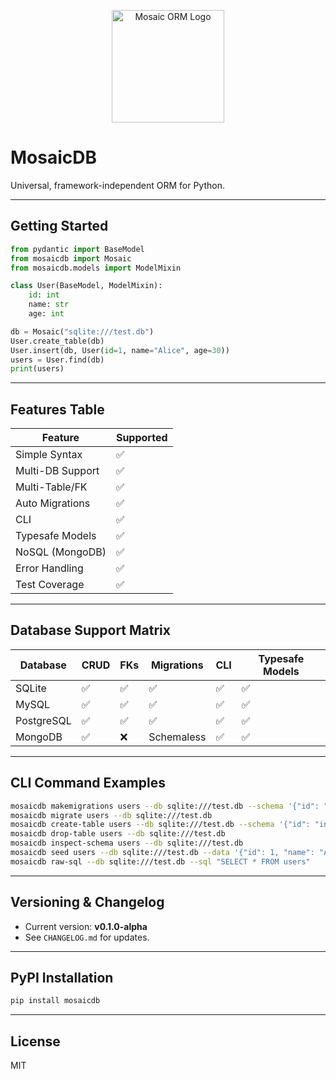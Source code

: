 

<p align="center">
	<img src="https://res.cloudinary.com/dclp2h92a/image/upload/v1756577773/ChatGPT_Image_Aug_30_2025_11_01_26_PM_i6o5k7.png" alt="Mosaic ORM Logo" width="180"/>
</p>


# MosaicDB

Universal, framework-independent ORM for Python.

---

## Getting Started

```python
from pydantic import BaseModel
from mosaicdb import Mosaic
from mosaicdb.models import ModelMixin

class User(BaseModel, ModelMixin):
	id: int
	name: str
	age: int

db = Mosaic("sqlite:///test.db")
User.create_table(db)
User.insert(db, User(id=1, name="Alice", age=30))
users = User.find(db)
print(users)
```

---

## Features Table
| Feature                | Supported |
|------------------------|-----------|
| Simple Syntax          | ✅        |
| Multi-DB Support       | ✅        |
| Multi-Table/FK         | ✅        |
| Auto Migrations        | ✅        |
| CLI                    | ✅        |
| Typesafe Models        | ✅        |
| NoSQL (MongoDB)        | ✅        |
| Error Handling         | ✅        |
| Test Coverage          | ✅        |

---

## Database Support Matrix
| Database    | CRUD | FKs | Migrations | CLI | Typesafe Models |
|-------------|------|-----|------------|-----|-----------------|
| SQLite      | ✅   | ✅  | ✅         | ✅  | ✅              |
| MySQL       | ✅   | ✅  | ✅         | ✅  | ✅              |
| PostgreSQL  | ✅   | ✅  | ✅         | ✅  | ✅              |
| MongoDB     | ✅   | ❌  | Schemaless | ✅  | ✅              |

---

## CLI Command Examples

```bash
mosaicdb makemigrations users --db sqlite:///test.db --schema '{"id": "int", "name": "str"}'
mosaicdb migrate users --db sqlite:///test.db
mosaicdb create-table users --db sqlite:///test.db --schema '{"id": "int", "name": "str"}'
mosaicdb drop-table users --db sqlite:///test.db
mosaicdb inspect-schema users --db sqlite:///test.db
mosaicdb seed users --db sqlite:///test.db --data '{"id": 1, "name": "Alice"}'
mosaicdb raw-sql --db sqlite:///test.db --sql "SELECT * FROM users"
```

---

## Versioning & Changelog
- Current version: **v0.1.0-alpha**
- See `CHANGELOG.md` for updates.

---


## PyPI Installation

```bash
pip install mosaicdb
```

---

## License
MIT
